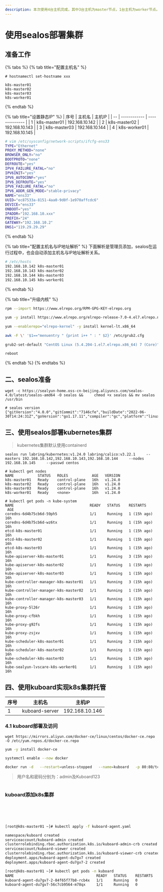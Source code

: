 ```yaml
---
description: 本次使用4台主机完成，其中3台主机为master节点，1台主机为worker节点。
---
```


# 使用sealos部署集群

## 准备工作

{% tabs %}
{% tab title="配置主机名" %}
```
# hostnamectl set-hostname xxx
​
k8s-master01
k8s-master02
k8s-master03
k8s-worker01
```


{% endtab %}

{% tab title="设置静态IP" %}
| 序号 | 主机名          | 主机IP           |
| -- | ------------ | -------------- |
| 1  | k8s-master01 | 192.168.10.142 |
| 2  | k8s-master02 | 192.168.10.143 |
| 3  | k8s-master03 | 192.168.10.144 |
| 4  | k8s-worker01 | 192.168.10.145 |

```bash
# vim /etc/sysconfig/network-scripts/ifcfg-ens33
TYPE="Ethernet"
PROXY_METHOD="none"
BROWSER_ONLY="no"
BOOTPROTO="none"
DEFROUTE="yes"
IPV4_FAILURE_FATAL="no"
IPV6INIT="yes"
IPV6_AUTOCONF="yes"
IPV6_DEFROUTE="yes"
IPV6_FAILURE_FATAL="no"
IPV6_ADDR_GEN_MODE="stable-privacy"
NAME="ens33"
UUID="ec87533a-8151-4aa0-9d0f-1e970affcdc6"
DEVICE="ens33"
ONBOOT="yes"
IPADDR="192.168.10.xxx"
PREFIX="24"
GATEWAY="192.168.10.2"
DNS1="119.29.29.29"
```


{% endtab %}

{% tab title="配置主机名与IP地址解析" %}
下面解析是管理员添加，sealos在运行过程中，也会自动添加主机名与IP地址解析关系。

```bash
# /etc/hosts
192.168.10.142 k8s-master01
192.168.10.143 k8s-master02
192.168.10.144 k8s-master03
192.168.10.145 k8s-worker01
```


{% endtab %}

{% tab title="升级内核" %}
```bash
rpm --import https://www.elrepo.org/RPM-GPG-KEY-elrepo.org
​
yum -y install https://www.elrepo.org/elrepo-release-7.0-4.el7.elrepo.noarch.rpm
​
yum --enablerepo="elrepo-kernel" -y install kernel-lt.x86_64
​
awk -F \' '$1=="menuentry " {print i++ " : " $2}' /etc/grub2.cfg
​
grub2-set-default "CentOS Linux (5.4.204-1.el7.elrepo.x86_64) 7 (Core)"
​
reboot
```


{% endtab %}
{% endtabs %}

## 二、sealos准备

```
wget -c https://sealyun-home.oss-cn-beijing.aliyuncs.com/sealos-4.0/latest/sealos-amd64 -O sealos &&     chmod +x sealos && mv sealos /usr/bin
```

```
# sealos version
{"gitVersion":"4.0.0","gitCommit":"7146cfe","buildDate":"2022-06-30T14:24:31Z","goVersion":"go1.17.11","compiler":"gc","platform":"linux/amd64"}
```

## 三、使用sealos部署kubernetes集群

> kubernetes集群默认使用containerd

```
sealos run labring/kubernetes:v1.24.0 labring/calico:v3.22.1     --masters 192.168.10.142,192.168.10.143,192.168.10.144     --nodes 192.168.10.145     --passwd centos
```

```
# kubectl get nodes
NAME           STATUS   ROLES           AGE   VERSION
k8s-master01   Ready    control-plane   16h   v1.24.0
k8s-master02   Ready    control-plane   16h   v1.24.0
k8s-master03   Ready    control-plane   16h   v1.24.0
k8s-worker01   Ready    <none>          16h   v1.24.0
```

```
# kubectl get pods -n kube-system
NAME                                   READY   STATUS    RESTARTS      AGE
coredns-6d4b75cb6d-59ph5               1/1     Running   1 (15h ago)   16h
coredns-6d4b75cb6d-wz6tx               1/1     Running   1 (15h ago)   16h
etcd-k8s-master01                      1/1     Running   1 (15h ago)   16h
etcd-k8s-master02                      1/1     Running   1 (15h ago)   16h
etcd-k8s-master03                      1/1     Running   1 (15h ago)   16h
kube-apiserver-k8s-master01            1/1     Running   3 (15h ago)   16h
kube-apiserver-k8s-master02            1/1     Running   1 (15h ago)   16h
kube-apiserver-k8s-master03            1/1     Running   1 (15h ago)   16h
kube-controller-manager-k8s-master01   1/1     Running   3 (15h ago)   16h
kube-controller-manager-k8s-master02   1/1     Running   1 (15h ago)   16h
kube-controller-manager-k8s-master03   1/1     Running   1 (15h ago)   16h
kube-proxy-5l26r                       1/1     Running   1 (15h ago)   16h
kube-proxy-cfbkh                       1/1     Running   1 (15h ago)   16h
kube-proxy-g92fs                       1/1     Running   1 (15h ago)   16h
kube-proxy-zsjxv                       1/1     Running   1 (15h ago)   16h
kube-scheduler-k8s-master01            1/1     Running   3 (15h ago)   16h
kube-scheduler-k8s-master02            1/1     Running   1 (15h ago)   16h
kube-scheduler-k8s-master03            1/1     Running   1 (15h ago)   16h
kube-sealyun-lvscare-k8s-worker01      1/1     Running   1 (15h ago)   16h
```

## 四、使用kuboard实现k8s集群托管

| 序号 | 主机名            | 主机IP           |
| -- | -------------- | -------------- |
| 1  | kuboard-server | 192.168.10.146 |

### 4.1 kuboard部署及访问

```
wget https://mirrors.aliyun.com/docker-ce/linux/centos/docker-ce.repo -O /etc/yum.repos.d/docker-ce.repo
```

```bash
yum -y install docker-ce
```

```bash
systemctl enable --now docker
```

```bash
docker run -d   --restart=unless-stopped   --name=kuboard   -p 80:80/tcp   -p 10081:10081/tcp   -e KUBOARD_ENDPOINT="http://192.168.10.146:80"   -e KUBOARD_AGENT_SERVER_TCP_PORT="10081"   -v /root/kuboard-data:/data   eipwork/kuboard:v3
```

> 用户名和密码分别为：admin及Kuboard123

<figure><img src="../../.gitbook/assets/image (17).png" alt=""><figcaption></figcaption></figure>

### kuboard添加k8s集群

<figure><img src="../../.gitbook/assets/image (1) (1).png" alt=""><figcaption></figcaption></figure>

<figure><img src="../../.gitbook/assets/image (2) (1).png" alt=""><figcaption></figcaption></figure>

<figure><img src="../../.gitbook/assets/image (3) (1).png" alt=""><figcaption></figcaption></figure>

<figure><img src="../../.gitbook/assets/image (4) (1).png" alt=""><figcaption></figcaption></figure>

<figure><img src="../../.gitbook/assets/image (5) (1).png" alt=""><figcaption></figcaption></figure>

```bash
[root@k8s-master01 ~]# kubectl apply -f kuboard-agent.yaml

namespace/kuboard created
serviceaccount/kuboard-admin created
clusterrolebinding.rbac.authorization.k8s.io/kuboard-admin-crb created
serviceaccount/kuboard-viewer created
clusterrolebinding.rbac.authorization.k8s.io/kuboard-viewer-crb created
deployment.apps/kuboard-agent-du7gv7 created
deployment.apps/kuboard-agent-du7gv7-2 created
```

```bash
[root@k8s-master01 ~]# kubectl get pods -n kuboard
NAME                                      READY   STATUS    RESTARTS   AGE
kuboard-agent-du7gv7-2-84f65f77b8-rcb4x   1/1     Running   0          54s
kuboard-agent-du7gv7-56c7cb9564-m78qx     1/1     Running   0          54s
```

<figure><img src="../../.gitbook/assets/image (6) (1).png" alt=""><figcaption></figcaption></figure>

<figure><img src="../../.gitbook/assets/image (7) (1).png" alt=""><figcaption></figcaption></figure>

<figure><img src="../../.gitbook/assets/image (8) (1).png" alt=""><figcaption></figcaption></figure>

<figure><img src="../../.gitbook/assets/image (9) (1).png" alt=""><figcaption></figcaption></figure>
